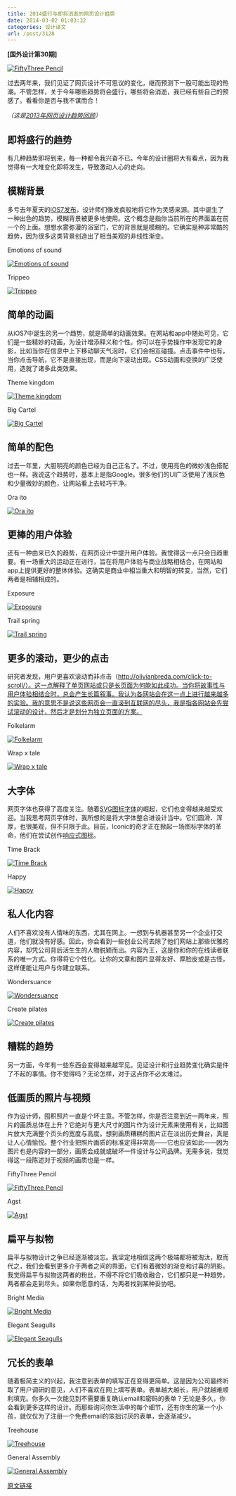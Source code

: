 ```yaml
---
title: 2014盛行与即将消逝的网页设计趋势
date: 2014-03-02 01:03:32
categories: 设计译文
url: /post/3128
---
```


**[国外设计第30期]**

[![FiftyThree Pencil](http://designmodo.com/wp-content/uploads/2014/02/o.jpg)](http://www.fiftythree.com/pencil)

过去两年来，我们见证了网页设计不可思议的变化，继而预测下一股可能出现的热潮。不管怎样，关于今年哪些趋势将会盛行，哪些将会消逝，我已经有些自己的预感了。看看你是否与我不谋而合！

_（这是[2013年网页设计趋势回顾](http://designmodo.com/web-design-trends-2013/)）_

## 即将盛行的趋势

有几种趋势即将到来，每一种都令我兴奋不已。今年的设计圈将大有看点，因为我觉得有一大堆变化即将发生，导致激动人心的走向。

## 模糊背景

多亏去年夏天的[iOS7发布](http://designmodo.com/new-apple-not-flat/)，设计师们像发疯般地将它作为灵感来源。其中诞生了一种出色的趋势，模糊背景被更多地使用。这个概念是指你当前所在的界面盖在前一个的上面。想想水雾弥漫的浴室门，它的背景就是模糊的。它确实是种非常酷的趋势，因为很多这类背景创造出了相当美观的非线性渐变。

Emotions of sound

[![Emotions of sound](http://designmodo.com/wp-content/uploads/2014/02/a.jpg)](http://www.amplifon.co.uk/emotions-of-sound.html)

Trippeo

[![Trippeo](http://designmodo.com/wp-content/uploads/2014/02/b.jpg)](http://trippeo.com/)

## 简单的动画

从iOS7中诞生的另一个趋势，就是简单的动画效果。在网站和app中随处可见，它们是一些精妙的动画，为设计增添释义和个性。你可以在手势操作中发现它的身影，比如当你在信息中上下移动聊天气泡时，它们会相互碰撞。点击事件中也有，当你点击导航，它不是直接出现，而是向下滚动出现。CSS动画和变换的广泛使用，造就了诸多此类效果。

Theme kingdom

[![Theme kingdom](http://designmodo.com/wp-content/uploads/2014/02/c.jpg)](http://www.themeskingdom.com/)

Big Cartel

[![Big Cartel](http://designmodo.com/wp-content/uploads/2014/02/d.jpg)](http://recap.bigcartel.com/)

## 简单的配色

过去一年里，大胆明亮的颜色已经为自己正名了。不过，使用亮色的微妙浅色搭配也一样。我说这个趋势时，基本上是指Google。很多他们的UI广泛使用了浅灰色和少量微妙的颜色，让网站看上去轻巧干净。

Ora ito

[![Ora ito](http://designmodo.com/wp-content/uploads/2014/02/e.jpg)](http://www.ora-ito.com/)

## 更棒的用户体验

还有一种由来已久的趋势，在网页设计中提升用户体验。我觉得这一点只会日趋重要。有一场重大的运动正在进行，旨在将用户体验与商业战略相结合，在网站和app上提供更好的整体体验。这确实是商业中相当重大和明智的转变，当然，它们两者是相辅相成的。

Exposure

[![Exposure](http://designmodo.com/wp-content/uploads/2014/02/g.jpg)](https://exposure.so/)

Trail spring

[![Trail spring](http://designmodo.com/wp-content/uploads/2014/02/h.jpg)](http://www.trailspring.org/)

## 更多的滚动，更少的点击

研究者发现，用户更喜欢滚动而非点击（http://olivianbreda.com/click-to-scroll/）。这一点解释了单页网站或只是长页面为何能如此成功。当你将故事性与用户体验相结合时，总会产生长篇叙事。我认为各网站会在这一点上进行越来越多的实验。我的意思不是说这些网页会一直滚到互联网的尽头，我是指各网站会先尝试滚动的设计，然后才是划分为独立页面的方案。

Folkelarm

[![Folkelarm](http://designmodo.com/wp-content/uploads/2014/02/i.jpg)](http://www.folkelarm.no/)

Wrap x tale

[![Wrap x tale](http://designmodo.com/wp-content/uploads/2014/02/j.jpg)](http://warp-x-tate.net/)

## 大字体

网页字体也获得了高度关注。随着[SVG图标字体](http://designmodo.com/responsive-retina-images/)的崛起，它们也变得越来越受欢迎。当我思考网页字体时，我所想的是将大字体整合进设计当中。它们圆滑、浑厚，也很美观，但不只限于此。目前，Iconic的奇才正在掀起一场图标字体的革命，他们在尝试创作[响应式图标](http://designmodo.com/responsive-icons/)。

Time Brack

[![Time Brack](http://designmodo.com/wp-content/uploads/2014/02/k.jpg)](http://www.timbrack.de/)

Happy

[![Happy](http://designmodo.com/wp-content/uploads/2014/02/l.jpg)](http://24hoursofhappy.com/)

## 私人化内容

人们不喜欢没有人情味的东西，尤其在网上。一想到与机器甚至另一个企业打交道，他们就没有好感。因此，你会看到一些创业公司去除了他们网站上那些优雅的内容，却凭公司背后活生生的人物脱颖而出。内容为王，这是你和你的在线读者联系的唯一方式。你得将它个性化。让你的文章和图片显得友好、厚脸皮或是古怪，这样便能让用户与你建立联系。

Wondersuance

[![Wondersuance](http://designmodo.com/wp-content/uploads/2014/02/m.jpg)](http://wondersauce.com/)

Create pilates

[![Create pilates](http://designmodo.com/wp-content/uploads/2014/02/n.jpg)](http://www.createpilates.com/)

## 糟糕的趋势

另一方面，今年有一些东西会变得越来越罕见。见证设计和行业趋势变化确实是件了不起的事情。你不觉得吗？无论怎样，对于这点你不必太难过。

## 低画质的照片与视频

作为设计师，囤积照片一直是个坏主意。不管怎样，你是否注意到近一两年来，照片的画质总体在上升？它绝对与更大尺寸的图片作为设计元素来使用有关，比如图片放大充满整个页头的宽度与高度。想到画质糟糕的图片正在淡出历史舞台，真是让人心情愉悦。整个行业把照片画质的标准定得非常高——它也应该如此——因为图片也是内容的一部分，画质会成就或破坏一件设计与公司品牌。无需多说，我觉得这一段陈述对于视频的画质也是一样。

FiftyThree Pencil

[![FiftyThree Pencil](http://designmodo.com/wp-content/uploads/2014/02/o.jpg)](http://www.fiftythree.com/pencil)

Agst

[![Agst](http://designmodo.com/wp-content/uploads/2014/02/p.jpg)](http://www.agst.co/)

## 扁平与拟物

扁平与拟物设计之争已经逐渐被淡忘。我坚定地相信这两个极端都将被淘汰，取而代之，我们会看到更多介于两者之间的界面，它们有着微妙的渐变和讨喜的阴影。我觉得扁平与拟物这两者的粉丝，不得不将它们吸收融合，它们都只是一种趋势，两者都会走到尽头。如果你愿意的话，为两者找到某种妥协吧。

Bright Media

[![Bright Media](http://designmodo.com/wp-content/uploads/2014/02/q.jpg)](http://brightmedia.pl/)

Elegant Seagulls

[![Elegant Seagulls](http://designmodo.com/wp-content/uploads/2014/02/r.jpg)](http://www.elegantseagulls.com/)

## 冗长的表单

随着极简主义的兴起，我注意到表单的填写正在变得更简单。这是因为公司最终听取了用户调研的意见，人们不喜欢在网上填写表单。表单越大越长，用户就越难顺利填完。你多久一次能见到不需要重复确认email和密码的表单？无论是多久，你会看到更多这样的设计。而那些询问你生活中的每个细节，还有你生的第一个小孩，就仅仅为了注册一个免费email的笨拙讨厌的表单，会逐渐减少。

Treehouse

[![Treehouse](http://designmodo.com/wp-content/uploads/2014/02/s.jpg)](https://teamtreehouse.com/subscribe/new?plan=2&amp;trial=yes)

General Assembly

[![General Assembly](http://designmodo.com/wp-content/uploads/2014/02/t.jpg)](https://generalassemb.ly/applications/new/product-management)

[原文链接](http://designmodo.com/web-design-trends-2014/)